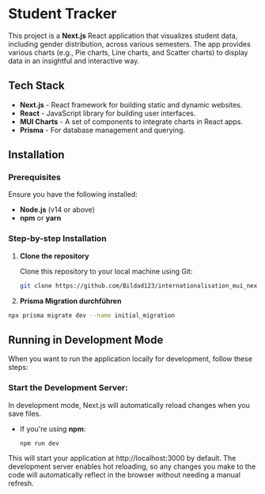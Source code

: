 # Student Tracker

This project is a **Next.js** React application that visualizes student data, including gender distribution, across various semesters. The app provides various charts (e.g., Pie charts, Line charts, and Scatter charts) to display data in an insightful and interactive way.

## Tech Stack

- **Next.js** - React framework for building static and dynamic websites.
- **React** - JavaScript library for building user interfaces.
- **MUI Charts** - A set of components to integrate charts in React apps.
- **Prisma** - For database management and querying.

## Installation

### Prerequisites

Ensure you have the following installed:

- **Node.js** (v14 or above)
- **npm** or **yarn**

### Step-by-step Installation

1. **Clone the repository**

   Clone this repository to your local machine using Git:

   ```bash
   git clone https://github.com/Bildad123/internationalisation_mui_nextjs.git

   ```

2. **Prisma Migration durchführen**

```bash
npx prisma migrate dev --name initial_migration

```

## Running in Development Mode

When you want to run the application locally for development, follow these steps:

### Start the Development Server:

In development mode, Next.js will automatically reload changes when you save files.

- If you're using **npm**:

  ```bash
  npm run dev
  ```

This will start your application at http://localhost:3000 by default. The development server enables hot reloading, so any changes you make to the code will automatically reflect in the browser without needing a manual refresh.
